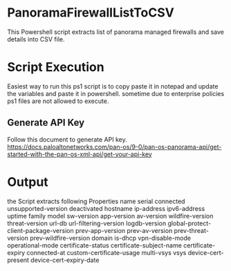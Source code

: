 # PanoramaFirewallListToCSV
This Powershell script extracts list of panorama managed firewalls and save details into CSV file.

# Script Execution
Easiest way to run this ps1 script is to copy paste it in notepad and update the variables and paste it in powershell. sometime due to enterprise policies ps1 files are not allowed to execute.

## Generate API Key
Follow this document to generate API key.
https://docs.paloaltonetworks.com/pan-os/9-0/pan-os-panorama-api/get-started-with-the-pan-os-xml-api/get-your-api-key

# Output
the Script extracts following Properties
name
serial
connected
unsupported-version
deactivated
hostname
ip-address
ipv6-address
uptime
family
model
sw-version
app-version
av-version
wildfire-version
threat-version
url-db
url-filtering-version
logdb-version
global-protect-client-package-version
prev-app-version
prev-av-version
prev-threat-version
prev-wildfire-version
domain
is-dhcp
vpn-disable-mode
operational-mode
certificate-status
certificate-subject-name
certificate-expiry
connected-at
custom-certificate-usage
multi-vsys
vsys
device-cert-present
device-cert-expiry-date
